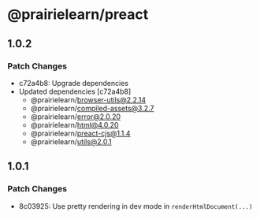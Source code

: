 # @prairielearn/preact

## 1.0.2

### Patch Changes

- c72a4b8: Upgrade dependencies
- Updated dependencies [c72a4b8]
  - @prairielearn/browser-utils@2.2.14
  - @prairielearn/compiled-assets@3.2.7
  - @prairielearn/error@2.0.20
  - @prairielearn/html@4.0.20
  - @prairielearn/preact-cjs@1.1.4
  - @prairielearn/utils@2.0.1

## 1.0.1

### Patch Changes

- 8c03925: Use pretty rendering in dev mode in `renderHtmlDocument(...)`
